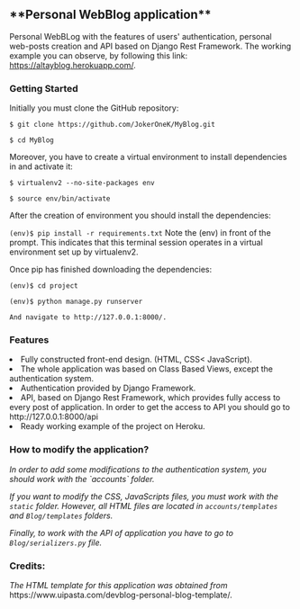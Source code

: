 <h2>**Personal WebBlog application**</h2>

Personal WebBLog with the features of users' authentication, personal web-posts creation 
and API based on Django Rest Framework. The working example you can observe, 
by following this link: https://altayblog.herokuapp.com/.

<h3>Getting Started</h3>

Initially you must clone the GitHub repository:

`$ git clone https://github.com/JokerOneK/MyBlog.git`

`$ cd MyBlog`

Moreover, you have to create a virtual environment to install dependencies in and activate it:

`$ virtualenv2 --no-site-packages env`

`$ source env/bin/activate`

After the creation of environment you should install the dependencies:

`(env)$ pip install -r requirements.txt`
Note the (env) in front of the prompt. This indicates that this terminal session operates in a virtual environment set up by virtualenv2.

Once pip has finished downloading the dependencies:

`(env)$ cd project`

`(env)$ python manage.py runserver`

`And navigate to http://127.0.0.1:8000/.`


<h3>Features</h3>
<li>Fully constructed front-end design. (HTML, CSS< JavaScript).</li>
<li>The whole application was based on Class Based Views, except the authentication system.</li>
<li>Authentication provided by Django Framework.</li>
<li>API, based on Django Rest Framework, which provides fully access to every post of application.
In order to get the access to API you should go to <a>http://127.0.0.1:8000/api</a></li>
<li>Ready working example of the project on Heroku.</li>

<h3>How to modify the application?</h3>
<i>In order to add some modifications to the authentication system, you should work with the `accounts` folder.

If you want to modify the CSS, JavaScripts files, you must work with the `static` folder. However, all HTML files are located
in `accounts/templates` and `Blog/templates` folders.

Finally, to work with the API of application you have to go to `Blog/serializers.py` file.</i>

<h3>Credits:</h3>
<i>The HTML template for this application was obtained from </i>
<a>https://www.uipasta.com/devblog-personal-blog-template/</a>.
